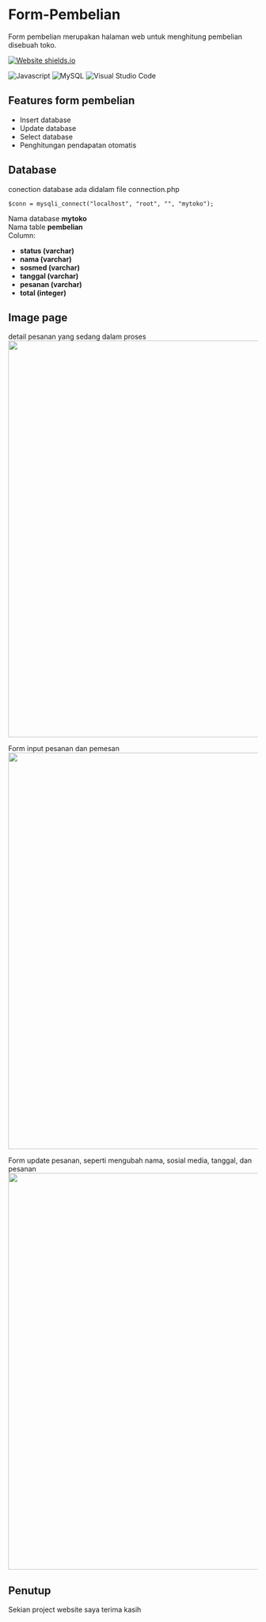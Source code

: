 # Form-Pembelian
Form pembelian merupakan halaman web untuk menghitung pembelian disebuah toko.

[![Website shields.io](https://img.shields.io/website-up-down-green-red/http/shields.io.svg)](http://shields.io/)

![Javascript](https://img.shields.io/badge/PHP-777BB4?style=for-the-badge&logo=php&logoColor=white)
![MySQL](https://img.shields.io/badge/mysql-%2300f.svg?style=for-the-badge&logo=mysql&logoColor=white)
![Visual Studio Code](https://img.shields.io/badge/Visual%20Studio%20Code-0078d7.svg?style=for-the-badge&logo=visual-studio-code&logoColor=white)

## Features form pembelian
 - Insert database
 - Update database
 - Select database
 - Penghitungan pendapatan otomatis

## Database
conection database ada didalam file connection.php
```
$conn = mysqli_connect("localhost", "root", "", "mytoko");
```
Nama database **mytoko**</br>
Nama table **pembelian**</br>
Column:
 - **status (varchar)**
 - **nama (varchar)**
 - **sosmed (varchar)**
 - **tanggal (varchar)**
 - **pesanan (varchar)**
 - **total (integer)**

 ## Image page
 
 detail pesanan yang sedang dalam proses
 <img src="https://user-images.githubusercontent.com/115331322/204836896-85b447b5-1d6b-47f0-8ca2-b66370921d09.png" width="800">
 
 Form input pesanan dan pemesan
 <img src="https://user-images.githubusercontent.com/115331322/204841842-353ad327-fb3e-4c32-a0f7-439ca8866628.png" width="800">
 
 Form update pesanan, seperti mengubah nama, sosial media, tanggal, dan pesanan
 <img src="https://user-images.githubusercontent.com/115331322/204842342-443f5822-af4e-43cb-a488-7d6f8a348c6c.png" width="800">
 
 ## Penutup
 Sekian project website saya terima kasih
